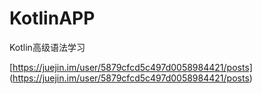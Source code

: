 # KotlinAPP
Kotlin高级语法学习

[https://juejin.im/user/5879cfcd5c497d0058984421/posts]
(https://juejin.im/user/5879cfcd5c497d0058984421/posts)
